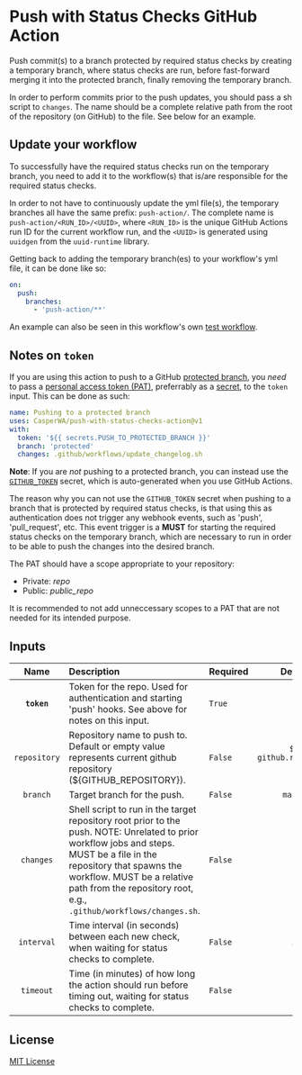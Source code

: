 # Push with Status Checks GitHub Action

Push commit(s) to a branch protected by required status checks by creating a temporary branch, where status checks are run, before fast-forward merging it into the protected branch, finally removing the temporary branch.

In order to perform commits prior to the push updates, you should pass a sh script to `changes`.
The name should be a complete relative path from the root of the repository (on GitHub) to the file.
See below for an example.

## Update your workflow

To successfully have the required status checks run on the temporary branch, you need to add it to the workflow(s) that is/are responsible for the required status checks.

In order to not have to continuously update the yml file(s), the temporary branches all have the same prefix: `push-action/`.
The complete name is `push-action/<RUN_ID>/<UUID>`, where `<RUN_ID>` is the unique GitHub Actions run ID for the current workflow run, and the `<UUID>` is generated using `uuidgen` from the `uuid-runtime` library.

Getting back to adding the temporary branch(es) to your workflow's yml file, it can be done like so:

```yml
on:
  push:
    branches:
      - 'push-action/**'
```

An example can also be seen in this workflow's own [test workflow](.github/workflows/test_status_checks.yml).

## Notes on `token`

If you are using this action to push to a GitHub [protected branch](https://help.github.com/en/github/administering-a-repository/about-protected-branches), you _need_ to pass a [personal access token (PAT)](https://help.github.com/en/github/authenticating-to-github/creating-a-personal-access-token-for-the-command-line), preferrably as a [secret](https://help.github.com/en/actions/configuring-and-managing-workflows/creating-and-storing-encrypted-secrets), to the `token` input.
This can be done as such:

```yml
name: Pushing to a protected branch
uses: CasperWA/push-with-status-checks-action@v1
with:
  token: '${{ secrets.PUSH_TO_PROTECTED_BRANCH }}'
  branch: 'protected'
  changes: .github/workflows/update_changelog.sh
```

**Note**: If you are _not_ pushing to a protected branch, you can instead use the [`GITHUB_TOKEN`](https://help.github.com/en/actions/configuring-and-managing-workflows/authenticating-with-the-github_token) secret, which is auto-generated when you use GitHub Actions.

The reason why you can not use the `GITHUB_TOKEN` secret when pushing to a branch that is protected by required status checks, is that using this as authentication does not trigger any webhook events, such as 'push', 'pull_request', etc.
This event trigger is a **MUST** for starting the required status checks on the temporary branch, which are necessary to run in order to be able to push the changes into the desired branch.

The PAT should have a scope appropriate to your repository:

- Private: _repo_
- Public: *public_repo*

It is recommended to not add unneccessary scopes to a PAT that are not needed for its intended purpose.

## Inputs

| Name | Description | Required | Default |
|:---:|:---|:---|:---:|
| **`token`** | Token for the repo. Used for authentication and starting 'push' hooks. See above for notes on this input. | `True` | |
| `repository` | Repository name to push to. Default or empty value represents current github repository (${GITHUB_REPOSITORY}). | `False` | `${{ github.repository }}` |
| `branch` | Target branch for the push. | `False` | `master` |
| `changes` | Shell script to run in the target repository root prior to the push. NOTE: Unrelated to prior workflow jobs and steps. MUST be a file in the repository that spawns the workflow. MUST be a relative path from the repository root, e.g., `.github/workflows/changes.sh`. | `False` | `` |
| `interval` | Time interval (in seconds) between each new check, when waiting for status checks to complete. | `False` | `30` |
| `timeout` | Time (in minutes) of how long the action should run before timing out, waiting for status checks to complete. | `False` | `15` |

## License

[MIT License](LICENSE)

